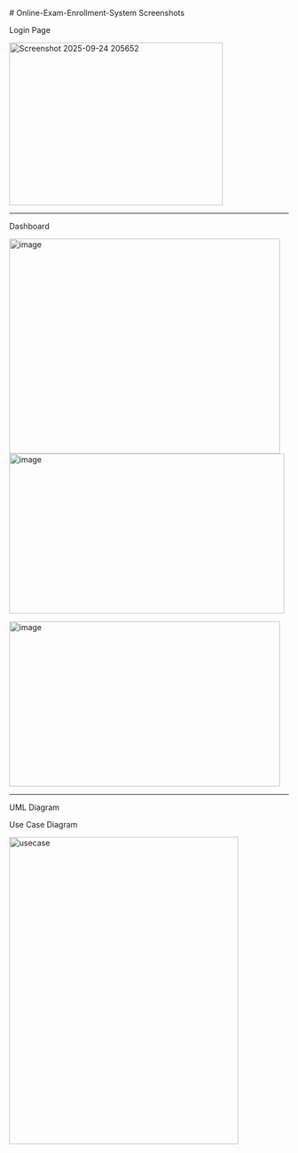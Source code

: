 


#   O n l i n e - E x a m - E n r o l l m e n t - S y s t e m 
 
Screenshots

Login Page

<img width="385" height="293" alt="Screenshot 2025-09-24 205652" src="https://github.com/user-attachments/assets/f6f8b6c9-8176-40f7-a957-774743801edd" />

---------------------------------------------------------------------------------------------------------------------------------------------------------------------------------------------------------------------------------------------

Dashboard

<img width="488" height="387" alt="image" src="https://github.com/user-attachments/assets/20b4bf62-2389-422d-bc33-332586ab6aa6" />


<img width="496" height="288" alt="image" src="https://github.com/user-attachments/assets/cf1abbd9-221f-499c-92e9-1b01b261dea8" />

 <img width="488" height="297" alt="image" src="https://github.com/user-attachments/assets/e083180e-4d33-4655-9d36-23dc164e3be7" />








---------------------------------------------------------------------------------------------------------------------------------------------------------------------------------------------------------------------------------------------














UML Diagram

Use Case Diagram


<img width="413" height="553" alt="usecase" src="https://github.com/user-attachments/assets/b01ef5ac-8beb-4842-abbb-9690cdea4fea" />

 
